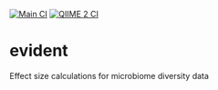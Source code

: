 [![Main CI](https://github.com/gibsramen/evident/actions/workflows/main.yml/badge.svg)](https://github.com/gibsramen/evident/actions/workflows/main.yml)
[![QIIME 2 CI](https://github.com/gibsramen/evident/actions/workflows/q2.yml/badge.svg)](https://github.com/gibsramen/evident/actions/workflows/q2.yml)

# evident

Effect size calculations for microbiome diversity data
